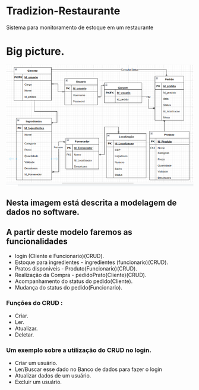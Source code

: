 # Tradizion-Restaurante
Sistema para monitoramento de estoque em um restaurante 
# Big picture. 
![Alt text](image-4.png)
## Nesta imagem está descrita a modelagem de dados no software. 
## A partir deste modelo faremos as funcionalidades 
- login (Cliente e Funcionario)(CRUD).
- Estoque para ingredientes - ingredientes (funcionario)(CRUD).
- Pratos disponiveis - Produto(Funcionario)(CRUD).
- Realização da Compra - pedidoPrato(Cliente)(CRUD). 
- Acompanhamento do status do pedido(Cliente). 
- Mudança do status do pedido(Funcionario). 

### Funções do CRUD : 
- Criar.
- Ler.
- Atualizar.
- Deletar.
### Um exemplo sobre a utilização do CRUD no login. 
- Criar um usuário. 
- Ler/Buscar esse dado no Banco de dados para fazer o login
- Atualizar dados de um usuário. 
- Excluir um usuário.